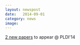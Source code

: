 ```yaml
---
layout: newspost
date:   2014-09-01
category: news
image: 
---
```


[2 new papers]({{"/publications"|relative_url}}) to appear @ PLDI'14